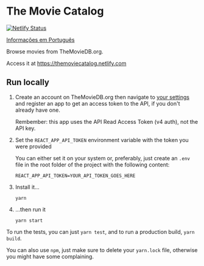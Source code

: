 # The Movie Catalog

[![Netlify Status](https://api.netlify.com/api/v1/badges/6e253ad1-b466-4603-9af7-efd1b3a5faa1/deploy-status)](https://app.netlify.com/sites/themoviecatalog/deploys)

[Informações em Português](/README.pt-BR.md)

Browse movies from TheMovieDB.org.

Access it at https://themoviecatalog.netlify.com

## Run locally

1. Create an account on TheMovieDB.org then navigate to [your settings](https://www.themoviedb.org/settings/api) and register an app to get an access token to the API, if you don't already have one.

   Rembember: this app uses the API Read Access Token (v4 auth), not the API key.

2. Set the `REACT_APP_API_TOKEN` environment variable with the token you were provided

   You can either set it on your system or, preferably, just create an `.env` file in the root folder of the project with the following content:

   ```
   REACT_APP_API_TOKEN=YOUR_API_TOKEN_GOES_HERE
   ```

3. Install it...

   ```
   yarn
   ```

4. ...then run it

   ```
   yarn start
   ```

To run the tests, you can just `yarn test`, and to run a production build, `yarn build`.

You can also use `npm`, just make sure to delete your `yarn.lock` file, otherwise you might have some complaining.

